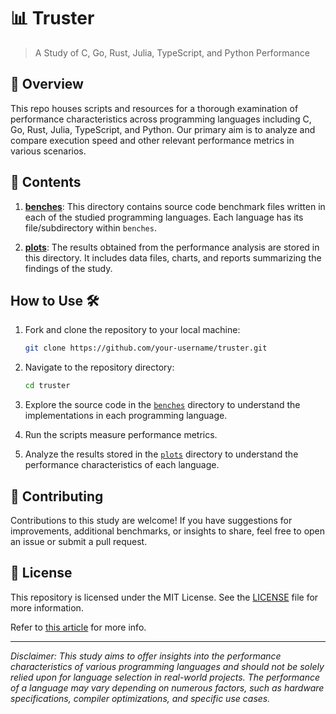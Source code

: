 # 📊 Truster

> A Study of C, Go, Rust, Julia, TypeScript, and Python Performance

## 📝 Overview

This repo houses scripts and resources for a thorough examination of performance characteristics across programming languages including C, Go, Rust, Julia, TypeScript, and Python. Our primary aim is to analyze and compare execution speed and other relevant performance metrics in various scenarios.

## 📂 Contents

1. [**benches**](./benches): This directory contains source code benchmark files written in each of the studied programming languages. Each language has its file/subdirectory within `benches`.

1. [**plots**](./plots): The results obtained from the performance analysis are stored in this directory. It includes data files, charts, and reports summarizing the findings of the study.

## How to Use 🛠️

1. Fork and clone the repository to your local machine:

	```sh
	git clone https://github.com/your-username/truster.git
	```

1. Navigate to the repository directory:

	```sh
	cd truster
	```

1. Explore the source code in the [`benches`](./benches) directory to understand the implementations in each programming language.

1. Run the scripts measure performance metrics.

1. Analyze the results stored in the [`plots`](./plots) directory to understand the performance characteristics of each language.

## 🤝 Contributing

Contributions to this study are welcome! If you have suggestions for improvements, additional benchmarks, or insights to share, feel free to open an issue or submit a pull request.

## 📜 License

This repository is licensed under the MIT License. See the [LICENSE](LICENSE) file for more information.

Refer to [this article](todo) for more info.

---

*Disclaimer: This study aims to offer insights into the performance characteristics of various programming languages and should not be solely relied upon for language selection in real-world projects. The performance of a language may vary depending on numerous factors, such as hardware specifications, compiler optimizations, and specific use cases.*